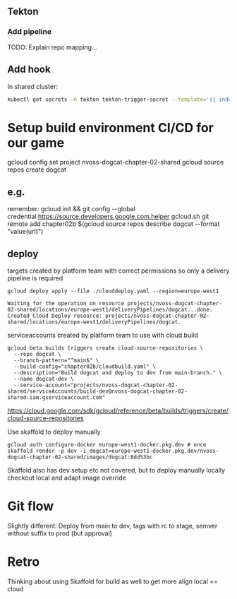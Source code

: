 
## Tekton

### Add pipeline

TODO: Explain repo mapping...

## Add hook

In shared cluster:
```bash
kubectl get secrets -n tekton tekton-trigger-secret --template='{{ index .data "shared-secret" }}' | base64 --decode
```






# Setup build environment CI/CD for our game

gcloud config set project nvoss-dogcat-chapter-02-shared
gcloud source repos create dogcat
## e.g.
remember: gcloud init && git config --global credential.https://source.developers.google.com.helper gcloud.sh
git remote add chapter02b $(gcloud source repos describe dogcat --format "value(url)")


## deploy
targets created by platform team with correct permissions
so only a delivery pipeline is required
```
gcloud deploy apply --file ./clouddeploy.yaml --region=europe-west1

Waiting for the operation on resource projects/nvoss-dogcat-chapter-02-shared/locations/europe-west1/deliveryPipelines/dogcat...done.
Created Cloud Deploy resource: projects/nvoss-dogcat-chapter-02-shared/locations/europe-west1/deliveryPipelines/dogcat.
```

serviceaccounts created by platform team to use with cloud build

```
gcloud beta builds triggers create cloud-source-repositories \
  --repo dogcat \
  --branch-pattern="^main$" \
  --build-config="chapter02b/cloudbuild.yaml" \
  --description="Build dogcat and deploy to dev from main-branch." \
  --name dogcat-dev \
  --service-account="projects/nvoss-dogcat-chapter-02-shared/serviceAccounts/build-dev@nvoss-dogcat-chapter-02-shared.iam.gserviceaccount.com"
```
https://cloud.google.com/sdk/gcloud/reference/beta/builds/triggers/create/cloud-source-repositories



Use skaffold to deploy manually
```
gcloud auth configure-docker europe-west1-docker.pkg.dev # once
skaffold render -p dev -i dogcat=europe-west1-docker.pkg.dev/nvoss-dogcat-chapter-02-shared/images/dogcat:8dd53bc
```

Skaffold also has dev setup etc not covered, but to deploy manually locally checkout local and adapt image override


# Git flow

Slightly different: Deploy from main to dev, tags with rc to stage, semver without suffix to prod (but approval)



# Retro
Thinking about using Skaffold for build as  well to get more align local == cloud


